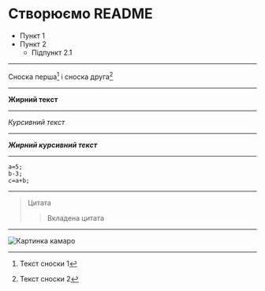 # Створюємо README

* Пункт 1
* Пункт 2
    * Підпункт 2.1

***
Сноска перша[^1] і сноска друга[^2]
***
__Жирний текст__
***
_Курсивний текст_
***
___Жирний курсивний текст___
***
```
a=5;
b-3;
c=a+b;
```
***

> Цитата
>> Вкладена цитата

***

![Картинка камаро](https://i.infocar.ua/i/12/5759/1200x800.jpg)

[^1]: Текст сноски 1
[^2]: Текст сноски 2

